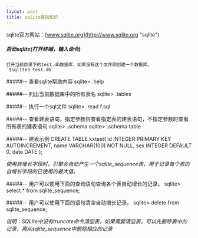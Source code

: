 ```yaml
---
layout: post
title: sqlite基础知识
---
```


sqlite官方网站：[www.sqlite.org](http://www.sqlite.org "sqlite")

##### 启动sqlite(打开终端，输入命令)
    打开当前目录下的test.db数据库，如果没有这个文件刚创建一个数据库。
    `$sqlite3 test.db`
    

#####-- 查看sqlite帮助内容
    sqlite> .help


#####-- 列出当前数据库中的所有表名
    sqlite> .tables


#####-- 执行一个sql文件
    sqlite> .read f.sql


#####-- 查看建表语句，指定参数则查看指定表的建表语句，不指定参数时查看所有表的建表语句
    sqlite> .schema
    sqlite> .schema table


#####-- 建表示例
    CREATE TABLE kxtest(
    	id INTEGER PRIMARY KEY AUTOINCREMENT, 
    	name VARCHAR(100) NOT NULL,
    	sex INTEGER DEFAULT 0,
    	date DATE
    );

*使用自增长字段时，引擎会自动产生一个sqlite_sequence表，用于记录每个表的自增长字段的已使用的最大值。*

#####-- 用户可以使用下面的查询语句查询各个表自动增长的记录。
    sqlite> select * from sqlite_sequence;

#####-- 用户可以使用下面的语句清空自动增长记录。
    sqlite> delete from sqlite_sequence;

*说明：SQLite中没有truncate命令清空表，如果需要清空表，可以先删除表中的记录，再从sqlite_sequence中删除相应的记录*
